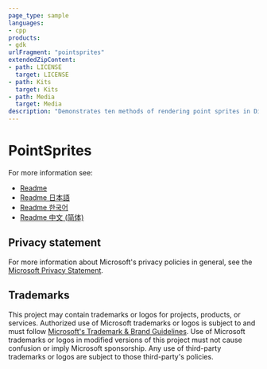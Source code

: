 ```yaml
---
page_type: sample
languages:
- cpp
products:
- gdk
urlFragment: "pointsprites"
extendedZipContent:
- path: LICENSE
  target: LICENSE
- path: Kits
  target: Kits
- path: Media
  target: Media
description: "Demonstrates ten methods of rendering point sprites in DirectX 12."
---
```


# PointSprites

For more information see: 
- [Readme](https://github.com/microsoft/Xbox-GDK-Samples/blob/main/Samples/Graphics/PointSprites/readme_en-us.md)
- [Readme 日本語](https://github.com/microsoft/Xbox-GDK-Samples/blob/main/Samples/Graphics/PointSprites/readme_ja-jp.md)
- [Readme 한국어](https://github.com/microsoft/Xbox-GDK-Samples/blob/main/Samples/Graphics/PointSprites/readme_ko-kr.md)
- [Readme 中文 (简体)](https://github.com/microsoft/Xbox-GDK-Samples/blob/main/Samples/Graphics/PointSprites/readme_zh-cn.md)

## Privacy statement

For more information about Microsoft's privacy policies in general, see the [Microsoft Privacy Statement](https://privacy.microsoft.com/privacystatement/).

## Trademarks

This project may contain trademarks or logos for projects, products, or services. Authorized use of Microsoft trademarks or logos is subject to and must follow [Microsoft's Trademark & Brand Guidelines](https://www.microsoft.com/en-us/legal/intellectualproperty/trademarks/usage/general). Use of Microsoft trademarks or logos in modified versions of this project must not cause confusion or imply Microsoft sponsorship. Any use of third-party trademarks or logos are subject to those third-party's policies.
